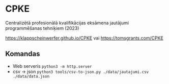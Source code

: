 # CPKE

Centralizētā profesionālā kvalifikācijas eksāmena jautājumi programmēšanas tehniķiem (2023)

https://klappscheinwerfer.github.io/CPKE vai https://tomsgrants.com/CPKE

## Komandas

* Web serveris `python3 -m http.server`
* csv -> json `python3 tools/csv-to-json.py ./data/jautajumi.csv ./data/data.json`
